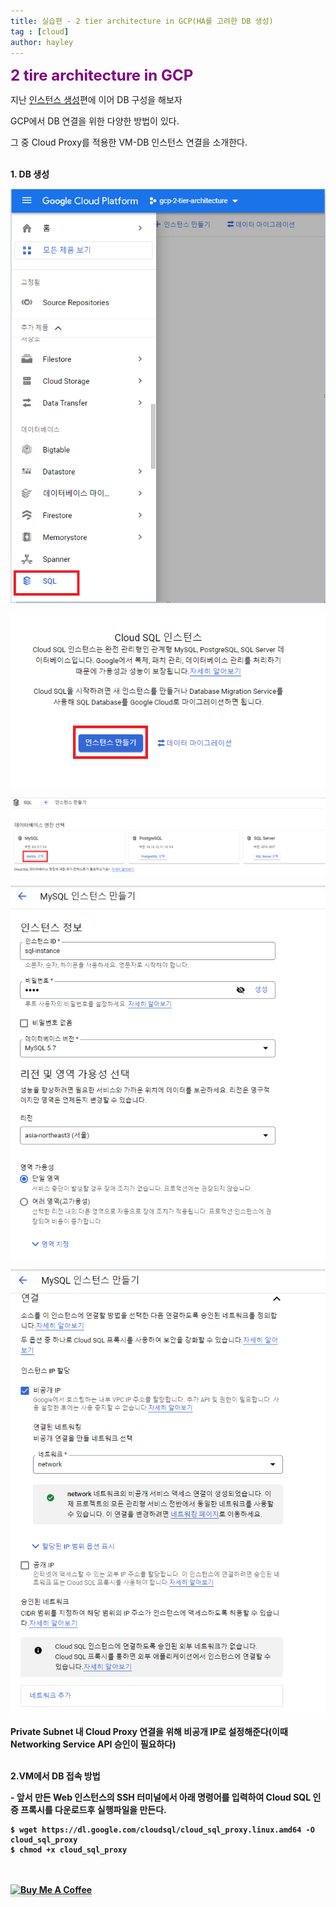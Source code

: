 ```yaml
---
title: 실습편 - 2 tier architecture in GCP(HA를 고려한 DB 생성)
tag : [cloud]
author: hayley
---
```


<font size="5" color="purple"><b>2 tire architecture in GCP</b></font>
<p> 지난 <a href="https://hayleyshim.github.io/blog/gcp4">인스턴스 생성</a>편에 이어 DB 구성을 해보자
<p> GCP에서 DB 연결을 위한 다양한 방법이 있다.  
<p> 그 중 Cloud Proxy를 적용한 VM-DB 인스턴스 연결을 소개한다.
<br>
<br>  
<p><b>1. DB 생성
<p><img src="https://github.com/hayleyshim/hayleyshim.github.io/blob/master/assets/images/projects/sql1.PNG?raw=true">
<p><img src="https://github.com/hayleyshim/hayleyshim.github.io/blob/master/assets/images/projects/sql2.PNG?raw=true">
<p><img src="https://github.com/hayleyshim/hayleyshim.github.io/blob/master/assets/images/projects/sql3.PNG?raw=true">
<p><img src="https://github.com/hayleyshim/hayleyshim.github.io/blob/master/assets/images/projects/sql4.PNG?raw=true">
<p><img src="https://github.com/hayleyshim/hayleyshim.github.io/blob/master/assets/images/projects/sql5.PNG?raw=true">
<p>Private Subnet 내 Cloud Proxy 연결을 위해 비공개 IP로 설정해준다(이때 Networking Service API 승인이 필요하다)   
<br> 
<br>
<p>2.VM에서 DB 접속 방법  
<p>- 앞서 만든 Web 인스턴스의 SSH 터미널에서 아래 명령어를 입력하여 Cloud SQL 인증 프록시를 다운로드후 실행파일을 만든다.
<p><pre><code>$ wget https://dl.google.com/cloudsql/cloud_sql_proxy.linux.amd64 -O cloud_sql_proxy
$ chmod +x cloud_sql_proxy</code></pre>
<p>  
<br> 
<br>
<a href="https://www.buymeacoffee.com/yhshim17" target="_blank"><img src="https://www.buymeacoffee.com/assets/img/custom_images/orange_img.png" alt="Buy Me A Coffee" style="height: 41px !important;width: 174px !important;box-shadow: 0px 3px 2px 0px rgba(190, 190, 190, 0.5) !important;-webkit-box-shadow: 0px 3px 2px 0px rgba(190, 190, 190, 0.5) !important;" ></a>  
